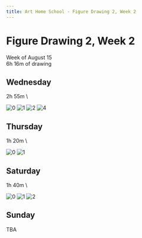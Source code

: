 ```yaml
---
title: Art Home School - Figure Drawing 2, Week 2
---
```


<div class="ahs-update">

# Figure Drawing 2, Week 2
Week of August 15 \
6h 16m of drawing

## Wednesday
<div class="ahs-description">

2h 55m \
</div>

<div class="ahs-pics">

![0](../img/art-home-school/figure-drawing-2/week-2/wed-1.jpg)
![1](../img/art-home-school/figure-drawing-2/week-2/wed-2.jpg)
![2](../img/art-home-school/figure-drawing-2/week-2/wed-3.jpg)
![4](../img/art-home-school/figure-drawing-2/week-2/wed-4.jpg)
</div>

## Thursday
<div class="ahs-description">

1h 20m \
</div>

<div class="ahs-pics">

![0](../img/art-home-school/figure-drawing-2/week-2/thu-1.jpg)
![1](../img/art-home-school/figure-drawing-2/week-2/thu-2.jpg)
</div>

## Saturday
<div class="ahs-description">

1h 40m \
</div>

<div class="ahs-pics">

![0](../img/art-home-school/figure-drawing-2/week-2/sat-1.jpg)
![1](../img/art-home-school/figure-drawing-2/week-2/sat-2.jpg)
![2](../img/art-home-school/figure-drawing-2/week-2/sat-3.jpg)
</div>

## Sunday
TBA
